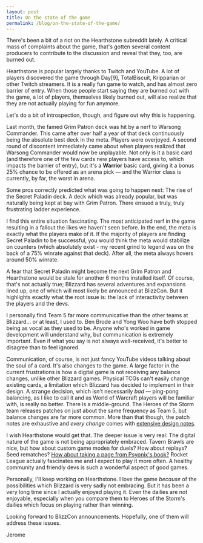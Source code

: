 ```yaml
---
layout: post
title: On the state of the game
permalink: /blog/on-the-state-of-the-game/
---
```


There's been a bit of a riot on the Hearthstone subreddit lately. A critical
mass of complaints about the game, that's gotten several content producers
to contribute to the discussion and reveal that they, too, are burned out.

Hearthstone is popular largely thanks to Twitch and YouTube. A lot of players
discovered the game through Day[9], TotalBiscuit, Kripparian or other Twitch
streamers. It is a really fun game to watch, and has almost zero barrier of
entry. When those people start saying they are burned out with the game, a
lot of players, themselves likely burned out, will also realize that they are
not actually playing for fun anymore.

Let's do a bit of introspection, though, and figure out why this is happening.

Last month, the famed Grim Patron deck was hit by a nerf to Warsong Commander.
This came after over half a year of that deck continuously being the absolute
best deck in the meta. Players were overjoyed.
A second round of discontent immediately came about when players realized that
Warsong Commander would now be unplayable. Not only is it a basic card (and
therefore one of the few cards new players have access to, which impacts the
barrier of entry), but it's a **Warrior** basic card, giving it a bonus 25%
chance to be offered as an arena pick — and the Warrior class is currently, by
far, the worst in arena.

Some pros correctly predicted what was going to happen next: The rise of the
Secret Paladin deck. A deck which was already popular, but was naturally being
kept at bay with Grim Patron. There ensued a truly, truly frustrating ladder
experience.

I find this entire situation fascinating. The most anticipated nerf in the game
resulting in a fallout the likes we haven't seen before. In the end, the meta
is exactly what the players make of it. If the majority of players are finding
Secret Paladin to be successful, you would think the meta would stabilize on
counters (which absolutely exist - my recent grind to legend was on the back of
a 75% winrate against that deck). After all, the meta always hovers around 50%
winrate.

A fear that Secret Paladin might become the next Grim Patron and Hearthstone
would be stale for another 6 months installed itself. Of course, that's not
actually true; Blizzard has several adventures and expansions lined up, one of
which will most likely be announced at BlizzCon. But it highlights exactly what
the root issue is: the lack of interactivity between the players and the devs.

I personally find Team 5 far more communicative than the other teams at
Blizzard… or at least, I used to. Ben Brode and Yong Woo have both stopped
being as vocal as they used to be. Anyone who's worked in game development will
understand why, but communication is extremely important. Even if what you say
is not always well-received, it's better to disagree than to feel ignored.

Communication, of course, is not just fancy YouTube videos talking about the
soul of a card. It's also changes to the game. A large factor in the current
frustrations is how a digital game is not receiving any balance changes, unlike
other Blizzard games. Physical TCGs can't easily change existing cards, a
limitation which Blizzard has decided to implement in their design. A strange
decision, which isn't necessarily *bad* — ping-pong balancing, as I like to
call it and as World of Warcraft players will be familiar with, is really no
better.
There is a middle-ground. The Heroes of the Storm team releases patches on just
about the same frequency as Team 5, but balance changes are far more common.
More than that though, the patch notes are exhaustive and *every change* comes
with [extensive design notes](http://us.battle.net/heroes/en/blog/19893628).

I wish Hearthstone would get that. The deeper issue is very real: The digital
nature of the game is not being appropriately embraced. Tavern Brawls are nice,
but how about custom game modes for duels? How about replays? Seed rematches?
[How about taking a page from Psyonix's book?](http://blog.us.playstation.com/2015/10/28/mix-match-and-mutate-in-rocket-league-this-november/)
Rocket League actually fascinates me and I expect to play it more often. A
healthy community and friendly devs is such a wonderful aspect of good games.

Personally, I'll keep working on Hearthstone. I love the game *because* of the
possibilities which Blizzard is very sadly not embracing. But it has been a
very long time since I actually enjoyed playing it. Even the dailies are not
enjoyable, especially when you compare them to Heroes of the Storm's dailies
which focus on playing rather than winning.

Looking forward to BlizzCon announcements. Hopefully, one of them will address
these issues.

Jerome

